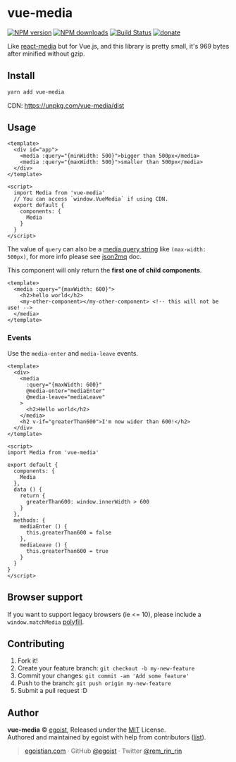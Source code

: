 # vue-media

[![NPM version](https://img.shields.io/npm/v/vue-media.svg?style=flat)](https://npmjs.com/package/vue-media) [![NPM downloads](https://img.shields.io/npm/dm/vue-media.svg?style=flat)](https://npmjs.com/package/vue-media) [![Build Status](https://img.shields.io/circleci/project/egoist/vue-media/master.svg?style=flat)](https://circleci.com/gh/egoist/vue-media) [![donate](https://img.shields.io/badge/$-donate-ff69b4.svg?maxAge=2592000&style=flat)](https://github.com/egoist/donate)

Like [react-media](https://github.com/ReactTraining/react-media) but for Vue.js, and this library is pretty small, it's 969 bytes after minified without gzip.

## Install

```bash
yarn add vue-media
```

CDN: https://unpkg.com/vue-media/dist

## Usage

```vue
<template>
  <div id="app">
    <media :query="{minWidth: 500}">bigger than 500px</media>
    <media :query="{maxWidth: 500}">smaller than 500px</media>
  </div>
</template>

<script>
  import Media from 'vue-media'
  // You can access `window.VueMedia` if using CDN.
  export default {
    components: {
      Media
    }
  }
</script>
```

The value of `query` can also be a [media query string](https://developer.mozilla.org/en-US/docs/Web/CSS/Media_Queries/Using_media_queries) like `(max-width: 500px)`, for more info please see [json2mq](https://github.com/akiran/json2mq/blob/master/README.md#usage) doc.

This component will only return the **first one of child components**.

```vue
<template>
  <media :query="{maxWidth: 600}">
    <h2>hello world</h2>
    <my-other-component></my-other-component> <!-- this will not be use! -->
  </media>
</template>
```

### Events

Use the `media-enter` and `media-leave` events.

```vue
<template>
  <div>
    <media 
      :query="{maxWidth: 600}"
      @media-enter="mediaEnter"
      @media-leave="mediaLeave"
    >
      <h2>Hello world</h2>
    </media>
    <h2 v-if="greaterThan600">I'm now wider than 600!</h2>
  </div>
</template>

<script>
import Media from 'vue-media'

export default {
  components: {
    Media
  },
  data () {
    return {
      greaterThan600: window.innerWidth > 600
    }
  },
  methods: {
    mediaEnter () {
      this.greaterThan600 = false
    },
    mediaLeave () {
      this.greaterThan600 = true
    }
  }
}
</script>

```


## Browser support

If you want to support legacy browsers (ie <= 10), please include a `window.matchMedia` [polyfill](https://github.com/paulirish/matchMedia.js/).

## Contributing

1. Fork it!
2. Create your feature branch: `git checkout -b my-new-feature`
3. Commit your changes: `git commit -am 'Add some feature'`
4. Push to the branch: `git push origin my-new-feature`
5. Submit a pull request :D


## Author

**vue-media** © [egoist](https://github.com/egoist), Released under the [MIT](./LICENSE) License.<br>
Authored and maintained by egoist with help from contributors ([list](https://github.com/egoist/vue-media/contributors)).

> [egoistian.com](https://egoistian.com) · GitHub [@egoist](https://github.com/egoist) · Twitter [@rem_rin_rin](https://twitter.com/rem_rin_rin)
